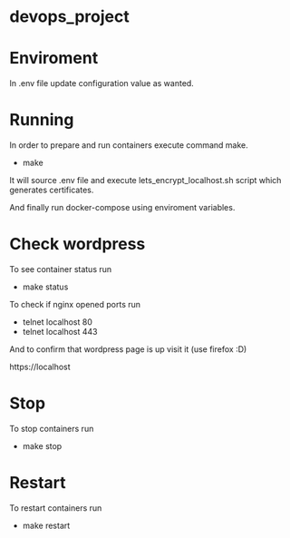 # devops_project

# Enviroment

In .env file update configuration value as wanted.

# Running

In order to prepare and run containers execute command make.

* make

It will source .env file and execute lets_encrypt_localhost.sh script which generates certificates.

And finally run docker-compose using enviroment variables.


# Check wordpress

To see container status run

* make status

To check if nginx opened ports run

* telnet localhost 80
* telnet localhost 443

And to confirm that wordpress page is up visit it (use firefox :D)

https://localhost


# Stop

To stop containers run

* make stop

# Restart

To restart containers run

* make restart

